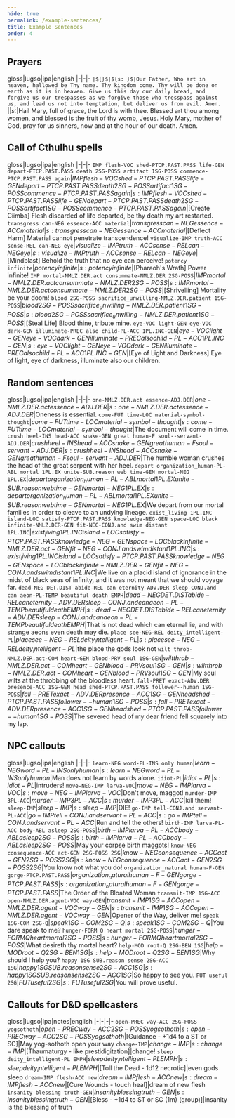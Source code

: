 ```yaml
---
hide: true
permalink: /example-sentences/
title: Example Sentences
order: 4
---
```


## Prayers

gloss|lugso|ipa|english
|-|-|-
``|${}$|${s: }$|Our Father, Who art in heaven, hallowed be Thy name. Thy kingdom come. Thy will be done on earth as it is in heaven. Give us this day our daily bread, and forgive us our trespasses as we forgive those who tresspass against us, and lead us not into temptation, but deliver us from evil. Amen.
``|${}$|${s: }$|Hail Mary, full of grace, the Lord is with thee. Blessed art thou among women, and blessed is the fruit of thy womb, Jesus. Holy Mary, mother of God, pray for us sinners, now and at the hour of our death. Amen.

## Call of Cthulhu spells

gloss|lugso|ipa|english
|-|-|-
`IMP flesh-VOC shed-PTCP.PAST.PASS life-GEN depart-PTCP.PAST.PASS death 2SG-POSS artifact 1SG-POSS commence-PTCP.PAST.PASS again`|${IMP flesh-VOC shed-PTCP.PAST.PASS life-GEN depart-PTCP.PAST.PASS death 2SG-POSS artifact 1SG-POSS commence-PTCP.PAST.PASS again}$|${s: IMP flesh-VOC shed-PTCP.PAST.PASS life-GEN depart-PTCP.PAST.PASS death 2SG-POSS artifact 1SG-POSS commence-PTCP.PAST.PASS again}$|[Create Ciimba] Flesh discarded of life departed, be thy death my art restarted.
`transgress can-NEG essence-ACC material`|${transgress can-NEG essence-ACC material}$|${s: transgress can-NEG essence-ACC material}$|[Deflect Harm] Material cannot penetrate transcendence!
`visualize-IMP truth-ACC sense-REL can-NEG eye`|${visualize-IMP truth-ACC sense-REL can-NEG eye}$|${s: visualize-IMP truth-ACC sense-REL can-NEG eye}$|[Mindblast] Behold the truth that no eye can perceive!
`potency infinite`|${potency infinite}$|${s: potency infinite}$|[Pharaoh's Wrath] Power infinite!
`IMP mortal-NMLZ.DER.act consummate-NMLZ.DER 2SG-POSS`|${IMP mortal-NMLZ.DER.act consummate-NMLZ.DER 2SG-POSS}$|${s: IMP mortal-NMLZ.DER.act consummate-NMLZ.DER 2SG-POSS}$|[Shrivelling] Mortality be your doom!
`blood 2SG-POSS sacrifice_unwilling-NMLZ.DER.patient 1SG-POSS`|${blood 2SG-POSS sacrifice_unwilling-NMLZ.DER.patient 1SG-POSS}$|${s: blood 2SG-POSS sacrifice_unwilling-NMLZ.DER.patient 1SG-POSS}$|[Steal Life] Blood thine, tribute mine.
`eye-VOC light-GEN eye-VOC dark-GEN illuminate-PREC also child-PL-ACC 1PL.INC-GEN`|${eye-VOC light-GEN eye-VOC dark-GEN illuminate-PREC also child-PL-ACC 1PL.INC-GEN}$|${s: eye-VOC light-GEN eye-VOC dark-GEN illuminate-PREC also child-PL-ACC 1PL.INC-GEN}$|[Eye of Light and Darkness] Eye of light, eye of darkness, illuminate also our children.

## Random sentences

gloss|lugso|ipa|english
|-|-|-
`one-NMLZ.DER.act essence-ADJ.DER`|${one-NMLZ.DER.act essence-ADJ.DER}$|${s: one-NMLZ.DER.act essence-ADJ.DER}$|Oneness is essential.
`come-FUT time-LOC material-symbol-thought`|${come-FUT time-LOC material-symbol-thought}$|${s: come-FUT time-LOC material-symbol-thought}$|The document will come in time.
`crush heel-INS head-ACC snake-GEN great human-F soul--servant-ADJ.DER`|${crush heel-INS head-ACC snake-GEN great human-F soul-servant-ADJ.DER}$|${s: crush heel-INS head-ACC snake-GEN great human-F soul-servant-ADJ.DER}$|The humble woman crushes the head of the great serpent with her heel.
`depart organization_human-PL-ABL mortal 1PL.EX unite-SUB.reason web time-GEN mortal-NEG 1PL.EX`|${depart organization_human-PL-ABL mortal 1PL.EX unite-SUB.reason web time-GEN mortal-NEG 1PL.EX}$|${s: depart organization_human-PL-ABL mortal 1PL.EX unite-SUB.reason web time-GEN mortal-NEG 1PL.EX}$|We depart from our mortal families in order to cleave to an undying lineage.
`exist_living 1PL.INC island-LOC satisfy-PTCP.PAST.PASS knowledge-NEG-GEN space-LOC black infinite-NMLZ.DER-GEN fit-NEG-CONJ.and swim distant 1PL.INC`|${exist_living 1PL.INC island-LOC satisfy-PTCP.PAST.PASS knowledge-NEG-GEN space-LOC black infinite-NMLZ.DER.act-GEN fit-NEG-CONJ.and swim distant 1PL.INC}$|${s: exist_living 1PL.INC island-LOC satisfy-PTCP.PAST.PASS knowledge-NEG-GEN space-LOC black infinite-NMLZ.DER-GEN fit-NEG-CONJ.and swim distant 1PL.INC}$|We live on a placid island of ignorance in the midst of black seas of infinity, and it was not meant that we should voyage far.
`dead-NEG DET.DIST abide-REL can eternity-ADV.DER sleep-CONJ.and can aeon-PL-TEMP beautiful death EMPH`|${dead-NEG DET.DIST abide-REL can eternity-ADV.DER sleep-CONJ.and can aeon-PL-TEMP beautiful death EMPH}$|${s: dead-NEG DET.DIST abide-REL can eternity-ADV.DER sleep-CONJ.and can aeon-PL-TEMP beautiful death EMPH}$|That is not dead which can eternal lie, and with strange aeons even death may die.
`place see-NEG-REL deity_intelligent-PL`|${place see-NEG-REL deity_intelligent-PL}$|${s: place see-NEG-REL deity_intelligent-PL}$|the place the gods look not 
`wilt throb-NMLZ.DER.act-COM heart-GEN blood-PRV soul 1SG-GEN`|${wilt throb-NMLZ.DER.act-COM heart-GEN blood-PRV soul 1SG-GEN}$|${s: wilt throb-NMLZ.DER.act-COM heart-GEN blood-PRV soul 1SG-GEN}$|My soul wilts at the throbbing of the bloodless heart.
`fall-PRET exact-ADV.DER presence-ACC 1SG-GEN head shed-PTCP.PAST.PASS follower--human 1SG-POSS`|${fall-PRET exact-ADV.DER presence-ACC 1SG-GEN head shed-PTCP.PAST.PASS follower--human 1SG-POSS}$|${s: fall-PRET exact-ADV.DER presence-ACC 1SG-GEN head shed-PTCP.PAST.PASS follower--human 1SG-POSS}$|The severed head of my dear friend fell squarely into my lap.

## NPC callouts

gloss|lugso|ipa|english
|-|-|-
`learn-NEG word-PL-INS only human`|${learn-NEG word-PL-INS only human}$|${s: learn-NEG word-PL-INS only human}$|Man does not learn by words alone.
`idiot-PL`|${idiot-PL}$|${s: idiot-PL}$|intruders!
`move-NEG-IMP larva-VOC`|${move-NEG-IMP larva-VOC}$|${s: move-NEG-IMP larva-VOC}$|Don't move, maggot!
`murder-IMP 3PL-ACC`|${murder-IMP 3PL-ACC}$|${s: murder-IMP 3PL-ACC}$|kill them!
`sleep-IMP`|${sleep-IMP}$|${s: sleep-IMP}$|DIE!
`go-IMP tell-CONJ.and servant-PL-ACC`|${go-IMP tell-CONJ.and servant-PL-ACC}$|${s: go-IMP tell-CONJ.and servant-PL-ACC}$|Run and tell the others!
`birth-IMP larva-PL-ACC body-ABL asleep 2SG-POSS`|${birth-IMP larva-PL-ACC body-ABL asleep 2SG-POSS}$|${s: birth-IMP larva-PL-ACC body-ABL asleep 2SG-POSS}$|May your corpse birth maggots!
`know-NEG consequence-ACC act-GEN 2SG-POSS 2SG`|${know-NEG consequence-ACC act-GEN 2SG-POSS 2SG}$|${s: know-NEG consequence-ACC act-GEN 2SG-POSS 2SG}$|You know not what you do!
`organization_natural human-F-GEN gorge-PTCP.PAST.PASS`|${organization_natural human-F-GEN gorge-PTCP.PAST.PASS}$|${s: organization_natural human-F-GEN gorge-PTCP.PAST.PASS}$|The Order of the Bloated Woman
`transmit-IMP 1SG-ACC open-NMLZ.DER.agent-VOC way-GEN`|${transmit-IMP 1SG-ACC open-NMLZ.DER.agent-VOC way-GEN}$|${s: transmit-IMP 1SG-ACC open-NMLZ.DER.agent-VOC way-GEN}$|Opener of the Way, deliver me!
`speak 1SG-COM 2SG-Q`|${speak 1SG-COM 2SG-Q}$|${s: speak 1SG-COM 2SG-Q}$|You dare speak to me?
`hunger-FORM Q heart mortal 2SG-POSS`|${hunger-FORM Q heart mortal 2SG-POSS}$|${s: hunger-FORM Q heart mortal 2SG-POSS}$|What desireth thy mortal heart?
`help-MOD root-Q 2SG-BEN 1SG`|${help-MOD root-Q 2SG-BEN 1SG}$|${s: help-MOD root-Q 2SG-BEN 1SG}$|Why should I help you?
`happy 1SG SUB.reason sense 2SG-ACC 1SG`|${happy 1SG SUB.reason sense 2SG-ACC 1SG}$|${s: happy 1SG SUB.reason sense 2SG-ACC 1SG}$|So happy to see you.
`FUT useful 2SG`|${FUT useful 2SG}$|${s: FUT useful 2SG}$|You will prove useful.

## Callouts for D&D spellcasters

gloss|lugso|ipa|notes|english
|-|-|-|-
`open-PREC way-ACC 2SG-POSS yogsothoth`|${open-PREC way-ACC 2SG-POSS yogsothoth}$|${s: open-PREC way-ACC 2SG-POSS yogsothoth}$|[Guidance - +1d4 to a ST or SC]|May yog-sothoth open your way
`change-IMP`|${change-IMP}$|${s: change-IMP}$|[Thaumaturgy - like prestidigitation]|change!
`sleep deity_intelligent-PL EMPH`|${sleep deity_intelligent-PL EMPH}$|${s: sleep deity_intelligent-PL EMPH}$|[Toll the Dead - 1d12 necrotic]|even gods sleep
`dream-IMP flesh-ACC new`|${dream-IMP flesh-ACC new}$|${s: dream-IMP flesh-ACC new}$|[Cure Wounds - touch heal]|dream of new flesh
`insanity blessing truth-GEN`|${insanity blessing truth-GEN}$|${s: insanity blessing truth-GEN}$|[Bless - +1d4 to ST or SC (1m) (group)]|insanity is the blessing of truth